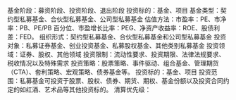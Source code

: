 基金阶段：募资阶段、投资阶段、退出阶段
投资标的：基金、项目
基金类型：契约型私募基金、合伙型私募基金、公司型私募基金
估值方法：市盈率：PE、市净率：PB、PE/PB 百分位、市盈增长比率：PEG、净资产收益率：ROE、股债利差：FED。
组织形式：契约型私募基金、合伙型私募基金和公司型私募基金
投资对象：私募证券基金、创业投资基金、私募股权基金、其他类别私募基金
投资领域：证券、股权、其他领域
投资限制：流动性要求、投资期限、法律法规要求、税收情况以及特殊需求
投资策略：股票策略、事件驱动、组合基金、管理期货（CTA）、套利策略、宏观策略、债券基金等。
投资标的：基金、项目
投资范围：私募基金可投资于股票、股权、债券、期货、期权、基金份额以及投资合同约定的如红酒、艺术品等其他投资标的。
清算优先级：
